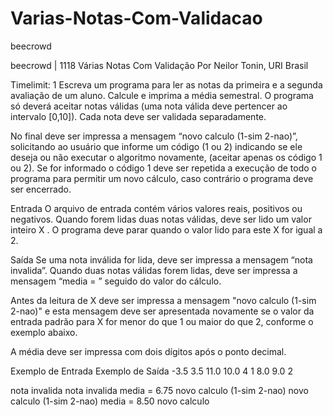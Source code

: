 # Varias-Notas-Com-Validacao
beecrowd

beecrowd | 1118
Várias Notas Com Validação
Por Neilor Tonin, URI  Brasil

Timelimit: 1
Escreva um programa para ler as notas da primeira e a segunda avaliação de um aluno. Calcule e imprima a média semestral. O programa só deverá aceitar notas válidas (uma nota válida deve pertencer ao intervalo [0,10]). Cada nota deve ser validada separadamente.

No final deve ser impressa a mensagem “novo calculo (1-sim 2-nao)”, solicitando ao usuário que informe um código (1 ou 2) indicando se ele deseja ou não executar o algoritmo novamente, (aceitar apenas os código 1 ou 2). Se for informado o código 1 deve ser repetida a execução de todo o programa para permitir um novo cálculo, caso contrário o programa deve ser encerrado.

Entrada
O arquivo de entrada contém vários valores reais, positivos ou negativos. Quando forem lidas duas notas válidas, deve ser lido um valor inteiro X . O programa deve parar quando o valor lido para este X for igual a 2.

Saída
Se uma nota inválida for lida, deve ser impressa a mensagem “nota invalida”. Quando duas notas válidas forem lidas, deve ser impressa a mensagem “media = ” seguido do valor do cálculo.

Antes da leitura de X deve ser impressa a mensagem "novo calculo (1-sim 2-nao)" e esta mensagem deve ser apresentada novamente se o valor da entrada padrão para X for menor do que 1 ou maior do que 2, conforme o exemplo abaixo.

A média deve ser impressa com dois dígitos após o ponto decimal.

Exemplo de Entrada	Exemplo de Saída
-3.5
3.5
11.0
10.0
4
1
8.0
9.0
2

nota invalida
nota invalida
media = 6.75
novo calculo (1-sim 2-nao)
novo calculo (1-sim 2-nao)
media = 8.50
novo calculo
